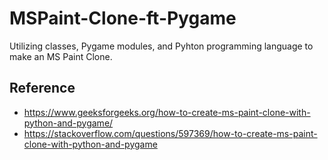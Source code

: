 # MSPaint-Clone-ft-Pygame

Utilizing classes, Pygame modules, and Pyhton programming language to make an MS Paint Clone.

## Reference
- https://www.geeksforgeeks.org/how-to-create-ms-paint-clone-with-python-and-pygame/
- https://stackoverflow.com/questions/597369/how-to-create-ms-paint-clone-with-python-and-pygame
